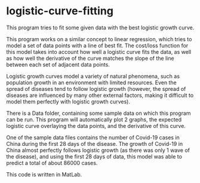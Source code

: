 # logistic-curve-fitting
This program tries to fit some given data with the best logistic growth curve.

This program works on a similar concept to linear regression, which tries to model a set of data points with a line of best fit.
The cost/loss function for this model takes into account how well a logistic curve fits the data, as well as how well the derivative of the curve matches the slope of the line between each set of adjacent data points.

Logistic growth curves model a variety of natural phenomena, such as population growth in an environment with limited resources. 
Even the spread of diseases tend to follow logistic growth (however, the spread of diseases are influenced by many other external factors, making it difficult to model them perfectly with logistic growth curves).

There is a Data folder, containing some sample data on which this program can be run. 
This program will automatically plot 2 graphs, the expected logistic curve overlaying the data points, and the derivative of this curve.

One of the sample data files contains the number of Covid-19 cases in China during the first 28 days of the disease.
The growth of Covid-19 in China almost perfectly follows logistic growth (as there was only 1 wave of the disease), and using the first 28 days of data, this model was able to predict a total of about 86000 cases.


This code is written in MatLab.
